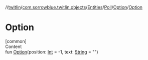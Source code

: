 //[twitlin](../../../../index.md)/[com.sorrowblue.twitlin.objects](../../../index.md)/[Entities](../../index.md)/[Poll](../index.md)/[Option](index.md)/[Option](-option.md)



# Option  
[common]  
Content  
fun [Option](-option.md)(position: [Int](https://kotlinlang.org/api/latest/jvm/stdlib/kotlin/-int/index.html) = -1, text: [String](https://kotlinlang.org/api/latest/jvm/stdlib/kotlin/-string/index.html) = "")  



